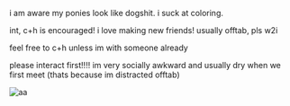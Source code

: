 i am aware my ponies look like dogshit. i suck at coloring.

int, c+h is encouraged! i love making new friends! usually offtab, pls w2i

feel free to c+h unless im with someone already

please interact first!!!! im very socially awkward and usually dry when we first meet (thats because im distracted offtab)

![aa](https://media1.tenor.com/m/eKMEdN9YB2UAAAAC/honestly-quite-incredible-phighting-roblox.gif)
